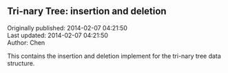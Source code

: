 ## Tri-nary Tree: insertion and deletion  
Originally published: 2014-02-07 04:21:50  
Last updated: 2014-02-07 04:21:50  
Author: Chen   
  
This contains the insertion and deletion implement for the tri-nary tree data structure.